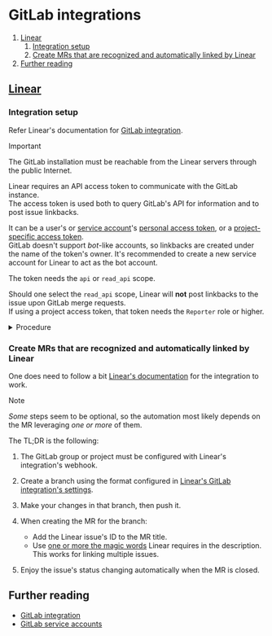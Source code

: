 # GitLab integrations

1. [Linear](#linear)
   1. [Integration setup](#integration-setup)
   1. [Create MRs that are recognized and automatically linked by Linear](#create-mrs-that-are-recognized-and-automatically-linked-by-linear)
1. [Further reading](#further-reading)

## [Linear]

### Integration setup

Refer Linear's documentation for [GitLab integration].

> [!IMPORTANT]
> The GitLab installation must be reachable from the Linear servers through the public Internet.

Linear requires an API access token to communicate with the GitLab instance.\
The access token is used both to query GitLab's API for information and to post issue linkbacks.

It can be a user's or [service account][gitlab service accounts]'s
[personal access token][gitlab personal access tokens], or a
[project-specific access token][gitlab project access tokens].\
GitLab doesn't support _bot_-like accounts, so linkbacks are created under the name of the token's owner. It's
recommended to create a new service account for Linear to act as the bot account.

The token needs the `api` or `read_api` scope.

Should one select the `read_api` scope, Linear will **not** post linkbacks to the issue upon GitLab merge requests.\
If using a project access token, that token needs the `Reporter` role or higher.

<details>
  <summary>Procedure</summary>

1. Make sure the GitLab installation is reachable from Linear's servers.\
   Their public IPs are currently `35.231.147.226`, `35.243.134.228`, `34.140.253.14`, and `34.38.87.206`.
1. \[optional but suggested] Create Linear's [service account][gitlab service accounts].
1. Create the API access token in one's GitLab instance.
1. Navigate to [Linear's _Settings_ > _Features_ > _Integrations_ > _GitLab_][linear's gitlab integration's settings].
1. Click _Enable_ to launch the set-up pop-up.
1. Enter the access token.
1. \[if self-hosted] Enter the **public** GitLab URL without any path.
1. Click Connect.
1. Linear will generate the Webhook URL after it validates the access token.
1. Copy and paste the generated URL to GitLab.\
   Do it under:

   - A **group**'s _Settings_ > _Webhooks_ to integrate **all** projects under it.
   - A **project**'s _Settings_ > _Webhooks_, to individually connect that specific project.

1. Enable the following triggers for the webhook:

   - _Push events_.
   - _Comments_.
   - _Merge request events_.
   - _Pipeline events_.

1. Ensure the _Enable SSL verification_ checkbox is checked under _SSL verification_.
1. Click _Save changes_.

</details>

### Create MRs that are recognized and automatically linked by Linear

One does need to follow a bit [Linear's documentation][link merge requests⁠] for the integration to work.

> [!NOTE]
> _Some_ steps seem to be optional, so the automation most likely depends on the MR leveraging _one or more_ of them.

The TL;DR is the following:

1. The GitLab group or project must be configured with Linear's integration's webhook.
1. Create a branch using the format configured in [Linear's GitLab integration's settings].
1. Make your changes in that branch, then push it.
1. When creating the MR for the branch:

   - Add the Linear issue's ID to the MR title.
   - Use [one or more the magic words][use a magic word] Linear requires in the description.\
     This works for linking multiple issues.

1. Enjoy the issue's status changing automatically when the MR is closed.

## Further reading

- [GitLab integration]
- [GitLab service accounts]

<!-- References -->

[GitLab integration]: https://linear.app/docs/gitlab
[GitLab personal access tokens]: https://docs.gitlab.com/user/profile/personal_access_tokens/
[GitLab project access tokens]: https://docs.gitlab.com/user/project/settings/project_access_tokens/
[GitLab service accounts]: https://docs.gitlab.com/user/profile/service_accounts/
[Linear's GitLab integration's settings]: https://linear.app/settings/integrations/gitlab
[Linear]: https://linear.app/
[Link Merge Requests⁠]: https://linear.app/docs/gitlab#link-merge-requests
[Use a magic word]: https://linear.app/docs/gitlab#use-a-magic-word
